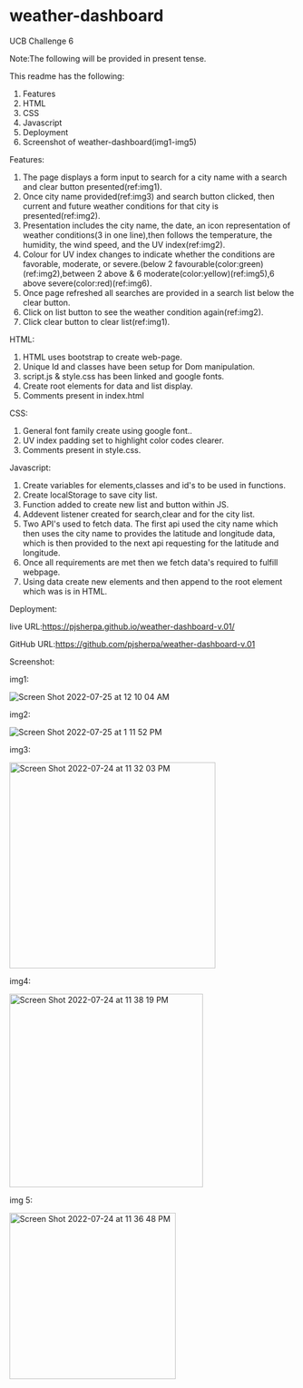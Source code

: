 # weather-dashboard
UCB Challenge 6

Note:The following will be provided in present tense.

This readme has the following:

1. Features
2. HTML
3. CSS
4. Javascript
5. Deployment
6. Screenshot of weather-dashboard(img1-img5)

Features:

1. The page displays a form input to search for a city name with a search and clear button presented(ref:img1).
2. Once city name provided(ref:img3) and search button clicked, then current and future weather conditions for that city is presented(ref:img2).
3. Presentation includes the city name, the date, an icon representation of weather conditions(3 in one line),then follows the temperature, the humidity, the wind speed, and the UV index(ref:img2).
4. Colour for UV index changes to indicate whether the conditions are favorable, moderate, or severe.(below 2 favourable(color:green)(ref:img2),between 2 above & 6 moderate(color:yellow)(ref:img5),6 above severe(color:red)(ref:img6).
5. Once page refreshed all searches are provided in a search list below the clear button.
6. Click on list button to see the weather condition again(ref:img2).
7. Click clear button to clear list(ref:img1). 

HTML:
1. HTML uses bootstrap to create web-page.
2. Unique Id and classes have been setup for Dom manipulation.
3. script.js & style.css has been linked and google fonts.
4. Create root elements for data and list display.
4. Comments present in index.html

CSS:

1. General font family create using google font..
2. UV index padding set to highlight color codes clearer.
3. Comments present in style.css.

Javascript:

1. Create variables for elements,classes and id's to be used in functions.
2. Create localStorage to save city list.
3. Function added to create new list and button within JS.
4. Addevent listener created for search,clear and for the city list.
5. Two API's used to fetch data. The first api used the city name which then uses the city name to provides the latitude and longitude data, which is then provided to the next api requesting for the latitude and longitude.
6. Once all requirements are met then we fetch data's required to fulfill webpage.
7. Using data create new elements and then append to the root element which was is in HTML.

Deployment:

live URL:https://pjsherpa.github.io/weather-dashboard-v.01/

GitHub URL:https://github.com/pjsherpa/weather-dashboard-v.01

Screenshot:

img1:

![Screen Shot 2022-07-25 at 12 10 04 AM](https://user-images.githubusercontent.com/105903416/180718748-da1f3ec9-5ebc-4882-8770-fa293ced5da2.png)

img2:

![Screen Shot 2022-07-25 at 1 11 52 PM](https://user-images.githubusercontent.com/105903416/180876393-8039e6a8-7bce-444d-981f-aee21a552666.png)

img3:

<img width="363" alt="Screen Shot 2022-07-24 at 11 32 03 PM" src="https://user-images.githubusercontent.com/105903416/180713374-060145d2-a6b6-45c8-bc48-d404022cadfc.png">


img4:

<img width="341" alt="Screen Shot 2022-07-24 at 11 38 19 PM" src="https://user-images.githubusercontent.com/105903416/180713796-78cd5af8-178c-4699-bc4e-9ee1d0c19308.png">

img 5:

<img width="293" alt="Screen Shot 2022-07-24 at 11 36 48 PM" src="https://user-images.githubusercontent.com/105903416/180713823-a5f374e1-ee24-4c7d-bf7f-609405c7af32.png">



